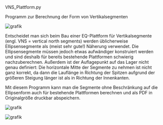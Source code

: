 VNS_Plattform.py

Programm zur Berechnung der Form von Vertikalsegmenten

![grafik](https://user-images.githubusercontent.com/98178269/210575555-ce00c8aa-44fd-403f-ac67-17c41c20b250.png)

Entscheidet man sich beim Bau einer EQ-Plattform für Vertikalsegmente (engl. VNS = vertical north segments) werden üblicherweise Ellipsensegmente als (meist sehr gute!) Näherung verwendet. Die Ellipsensegmente müssen jedoch etwas aufwändiger konstruiert werden und sind deshalb für bereits bestehende Plattformen schwierig nachzuberechnen. Außerdem ist der Auflagepunkt auf das Lager nicht genau definiert: Die horizontale Mitte der Segmente zu nehmen ist nicht ganz korrekt, da dann die Lauflänge in Richtung der Spitzen aufgrund der größeren Steigung länger ist als in Richtung der Innenkanten.

Mit diesem Programm kann man die Segmente ohne Beschränkung auf die Ellipsenform auch für bestehende Plattformen berechnen und als PDF in Originalgröße druckbar abspeichern.

![grafik](https://user-images.githubusercontent.com/98178269/210575836-fa726ee5-180c-43d1-957d-cb7094999d0e.png)

![grafik](https://user-images.githubusercontent.com/98178269/210576156-a3bcfdf3-93e8-4956-ad13-232114d9f376.png)
